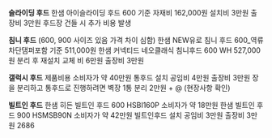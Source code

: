 **슬라이딩 후드** 
한샘 아이슬라이딩 후드 600 기준 자재비 162,000원
설치비 3만원 출장비 3만원
후드장 건들 시 추가 비용 발생

**침니 후드**
(600, 900 사이즈 있음 가격 차이 심함)
한샘 NEW유로 침니 후드 600_역류차단댐퍼포함 기준 511,000원
한샘 커넥티드 네오클래식 침니후드 600 WH 527,000원
분리 후 재설치 교체 비 6만원
출장비 3만원

**갤럭시 후드** 
제품비용 소비자가 약 40만원
통후드 설치 공임비 4만원
출장비 3만원
장을 분리하고 통후드로 진행하려면
벽장 1통 분리 2만원 + @ (현장사항 확인)

**빌트인 후드**
한샘 히든 빌트인 후드 600 HSBI160P 소비자가 약 18만원
한샘 빌트인 후드 900 HSMSB90N 소비자가 약 42만원
빌트인후드 설치 공임비 3만원
출장비 3만원
2686